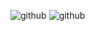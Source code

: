 ![github](https://img.shields.io/badge/GitHub-000000?style=for-the-badge&logo=GitHub&logoColor=white)
![github](https://img.shields.io/badge/Discord-000000?style=for-the-badge&logo=Discord&logoColor=white)

